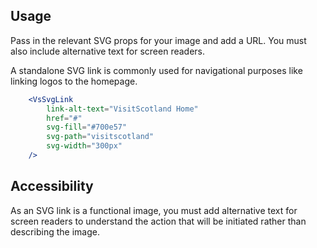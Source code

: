 ## Usage
Pass in the relevant SVG props for your image and add a URL. You must also include alternative text for screen readers. 

A standalone SVG link is commonly used for navigational purposes like linking logos to the homepage. 

```jsx
    <VsSvgLink
        link-alt-text="VisitScotland Home"
        href="#"
        svg-fill="#700e57"
        svg-path="visitscotland"
        svg-width="300px"
    />
```
## Accessibility
As an SVG link is a functional image, you must add alternative text for screen readers 
to understand the action that will be initiated rather than describing the image. 